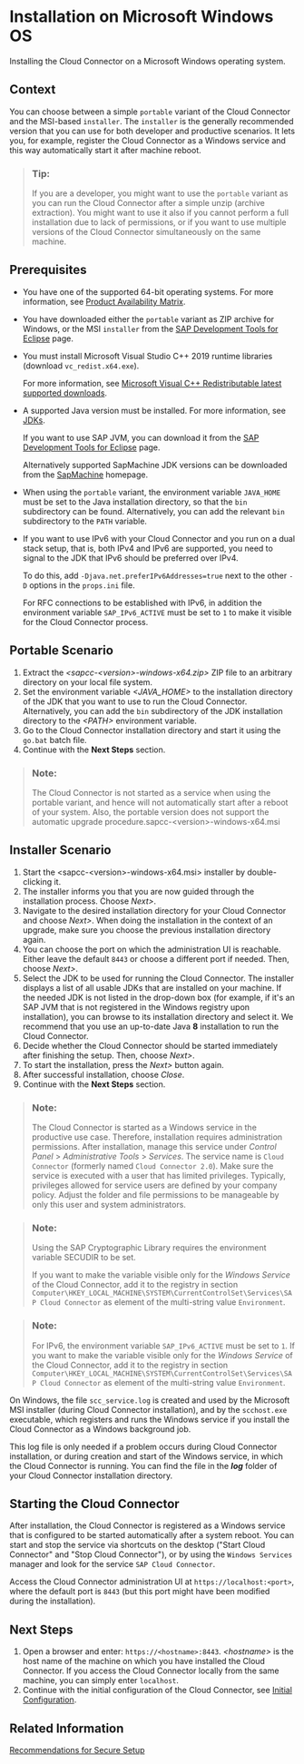 <!-- loio204aaad4270245f3baa0c57c8ab1dd60 -->

# Installation on Microsoft Windows OS

Installing the Cloud Connector on a Microsoft Windows operating system.



<a name="loio204aaad4270245f3baa0c57c8ab1dd60__section_ivf_xb4_ggb"/>

## Context

You can choose between a simple `portable` variant of the Cloud Connector and the MSI-based `installer`. The `installer` is the generally recommended version that you can use for both developer and productive scenarios. It lets you, for example, register the Cloud Connector as a Windows service and this way automatically start it after machine reboot.

> ### Tip:  
> If you are a developer, you might want to use the `portable` variant as you can run the Cloud Connector after a simple unzip \(archive extraction\). You might want to use it also if you cannot perform a full installation due to lack of permissions, or if you want to use multiple versions of the Cloud Connector simultaneously on the same machine.



<a name="loio204aaad4270245f3baa0c57c8ab1dd60__section_lg3_xb4_ggb"/>

## Prerequisites

-   You have one of the supported 64-bit operating systems. For more information, see [Product Availability Matrix](prerequisites-e23f776.md#loioe23f776e4d594fdbaeeb1196d47bbcc0__matrix).
-   You have downloaded either the `portable` variant as ZIP archive for Windows, or the MSI `installer` from the [SAP Development Tools for Eclipse](https://tools.hana.ondemand.com/#cloud) page.
-   You must install Microsoft Visual Studio C++ 2019 runtime libraries \(download `vc_redist.x64.exe`\).

    For more information, see [Microsoft Visual C++ Redistributable latest supported downloads](https://learn.microsoft.com/en-us/cpp/windows/latest-supported-vc-redist?view=msvc-170).

-   A supported Java version must be installed. For more information, see [JDKs](prerequisites-e23f776.md#loioe23f776e4d594fdbaeeb1196d47bbcc0__jdk).

    If you want to use SAP JVM, you can download it from the [SAP Development Tools for Eclipse](https://tools.hana.ondemand.com/#cloud) page.

    Alternatively supported SapMachine JDK versions can be downloaded from the [SapMachine](https://sapmachine.io) homepage.

-   When using the `portable` variant, the environment variable `JAVA_HOME` must be set to the Java installation directory, so that the `bin` subdirectory can be found. Alternatively, you can add the relevant `bin` subdirectory to the `PATH` variable.
-   If you want to use IPv6 with your Cloud Connector and you run on a dual stack setup, that is, both IPv4 and IPv6 are supported, you need to signal to the JDK that IPv6 should be preferred over IPv4.

    To do this, add `-Djava.net.preferIPv6Addresses=true` next to the other `-D` options in the `props.ini` file.

    For RFC connections to be established with IPv6, in addition the environment variable `SAP_IPv6_ACTIVE` must be set to `1` to make it visible for the Cloud Connector process.




## Portable Scenario

1.  Extract the *<sapcc-<version\>-windows-x64.zip\>* ZIP file to an arbitrary directory on your local file system.
2.  Set the environment variable *<JAVA\_HOME\>* to the installation directory of the JDK that you want to use to run the Cloud Connector. Alternatively, you can add the `bin` subdirectory of the JDK installation directory to the *<PATH\>*﻿ environment variable.
3.  Go to the Cloud Connector installation directory and start it using the `go.bat` batch file.
4.  Continue with the **Next Steps** section.

> ### Note:  
> The Cloud Connector is not started as a service when using the portable variant, and hence will not automatically start after a reboot of your system. Also, the portable version does not support the automatic upgrade procedure.sapcc-<version\>-windows-x64.msi



## Installer Scenario

1.  Start the <sapcc-<version\>-windows-x64.msi\> installer by double-clicking it.
2.  The installer informs you that you are now guided through the installation process. Choose *Next\>*.
3.  Navigate to the desired installation directory for your Cloud Connector and choose *Next\>*. When doing the installation in the context of an upgrade, make sure you choose the previous installation directory again.
4.  You can choose the port on which the administration UI is reachable. Either leave the default `8443` or choose a different port if needed. Then, choose *Next\>*.
5.  Select the JDK to be used for running the Cloud Connector. The installer displays a list of all usable JDKs that are installed on your machine. If the needed JDK is not listed in the drop-down box \(for example, if it's an SAP JVM that is not registered in the Windows registry upon installation\), you can browse to its installation directory and select it. We recommend that you use an up-to-date Java **8** installation to run the Cloud Connector.
6.  Decide whether the Cloud Connector should be started immediately after finishing the setup. Then, choose *Next\>*.
7.  To start the installation, press the *Next\>* button again.
8.  After successful installation, choose *Close*.
9.  Continue with the **Next Steps** section.

> ### Note:  
> The Cloud Connector is started as a Windows service in the productive use case. Therefore, installation requires administration permissions. After installation, manage this service under *Control Panel* \> *Administrative Tools* \> *Services*. The service name is `Cloud Connector` \(formerly named `Cloud Connector 2.0`\). Make sure the service is executed with a user that has limited privileges. Typically, privileges allowed for service users are defined by your company policy. Adjust the folder and file permissions to be manageable by only this user and system administrators.

> ### Note:  
> Using the SAP Cryptographic Library requires the environment variable SECUDIR to be set.
> 
> If you want to make the variable visible only for the *Windows Service* of the Cloud Connector, add it to the registry in section `Computer\HKEY_LOCAL_MACHINE\SYSTEM\CurrentControlSet\Services\SAP Cloud Connector` as element of the multi-string value `Environment`.

> ### Note:  
> For IPv6, the environment variable `SAP_IPv6_ACTIVE` must be set to `1`. If you want to make the variable visible only for the *Windows Service* of the Cloud Connector, add it to the registry in section `Computer\HKEY_LOCAL_MACHINE\SYSTEM\CurrentControlSet\Services\SAP Cloud Connector` as element of the multi-string value `Environment`.

On Windows, the file `scc_service.log` is created and used by the Microsoft MSI installer \(during Cloud Connector installation\), and by the `scchost.exe` executable, which registers and runs the Windows service if you install the Cloud Connector as a Windows background job.

This log file is only needed if a problem occurs during Cloud Connector installation, or during creation and start of the Windows service, in which the Cloud Connector is running. You can find the file in the ***log*** folder of your Cloud Connector installation directory.



<a name="loio204aaad4270245f3baa0c57c8ab1dd60__section_e5n_tpj_rfb"/>

## Starting the Cloud Connector

After installation, the Cloud Connector is registered as a Windows service that is configured to be started automatically after a system reboot. You can start and stop the service via shortcuts on the desktop \("Start Cloud Connector" and "Stop Cloud Connector"\), or by using the `Windows Services` manager and look for the service `SAP Cloud Connector`.

Access the Cloud Connector administration UI at `https://localhost:<port>`, where the default port is `8443` \(but this port might have been modified during the installation\).



## Next Steps

1.  Open a browser and enter: `https://<hostname>:8443`. *<hostname\>* is the host name of the machine on which you have installed the Cloud Connector. If you access the Cloud Connector locally from the same machine, you can simply enter `localhost`.
2.  Continue with the initial configuration of the Cloud Connector, see [Initial Configuration](initial-configuration-db9170a.md).



## Related Information

[Recommendations for Secure Setup](recommendations-for-secure-setup-e7ea82a.md)

